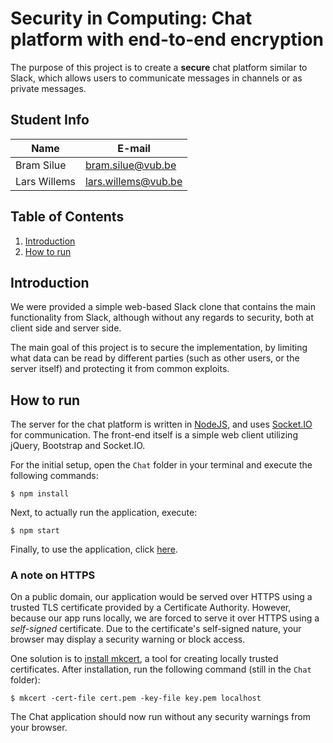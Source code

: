 # **Security in Computing: Chat platform with end-to-end encryption**
The purpose of this project is to create a **secure** chat platform similar to Slack, which allows users to communicate messages in channels or as private messages. 

## Student Info
| Name         | E-mail              |
|--------------|---------------------|
| Bram Silue   | bram.silue@vub.be   |
| Lars Willems | lars.willems@vub.be |


## Table of Contents
1. [Introduction](##Introduction)
2. [How to run](##How-to-run)


## Introduction
We were provided a simple web-based Slack clone that contains the main functionality from Slack, although without any regards to security, both at client side and server side. 

The main goal of this project is to secure the implementation, by limiting what data can be read by different parties (such as other users, or the server itself) and protecting it from common exploits.


## How to run
The server for the chat platform is written in [NodeJS](https://nodejs.org/en/download/), and uses [Socket.IO](https://socket.io/docs/v4/) for communication. The front-end itself is a simple web client utilizing jQuery, Bootstrap and Socket.IO.

For the initial setup, open the `Chat` folder in your terminal and execute the following commands:

```
$ npm install
```

Next, to actually run the application, execute:

```
$ npm start
```

Finally, to use the application, click [here](https://localhost:8443).

### A note on HTTPS
On a public domain, our application would be served over HTTPS using a trusted TLS certificate provided by a Certificate Authority. However, because our app runs locally, we are forced to serve it over HTTPS using a *self-signed* certificate. Due to the certificate's self-signed nature, your browser may display a security warning or block access. 

One solution is to [install mkcert](https://github.com/FiloSottile/mkcert#installation), a tool for creating locally trusted certificates. After installation, run the following command (still in the `Chat` folder):

```
$ mkcert -cert-file cert.pem -key-file key.pem localhost
```

The Chat application should now run without any security warnings from your browser.

